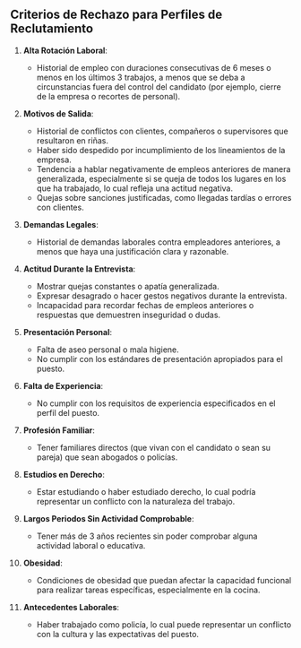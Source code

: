 ## Criterios de Rechazo para Perfiles de Reclutamiento

1. **Alta Rotación Laboral**:
   - Historial de empleo con duraciones consecutivas de 6 meses o menos en los últimos 3 trabajos, a menos que se deba a circunstancias fuera del control del candidato (por ejemplo, cierre de la empresa o recortes de personal).

2. **Motivos de Salida**:
   - Historial de conflictos con clientes, compañeros o supervisores que resultaron en riñas.
   - Haber sido despedido por incumplimiento de los lineamientos de la empresa.
   - Tendencia a hablar negativamente de empleos anteriores de manera generalizada, especialmente si se queja de todos los lugares en los que ha trabajado, lo cual refleja una actitud negativa.
   - Quejas sobre sanciones justificadas, como llegadas tardías o errores con clientes.

3. **Demandas Legales**:
   - Historial de demandas laborales contra empleadores anteriores, a menos que haya una justificación clara y razonable.

4. **Actitud Durante la Entrevista**:
   - Mostrar quejas constantes o apatía generalizada.
   - Expresar desagrado o hacer gestos negativos durante la entrevista.
   - Incapacidad para recordar fechas de empleos anteriores o respuestas que demuestren inseguridad o dudas.

5. **Presentación Personal**:
   - Falta de aseo personal o mala higiene.
   - No cumplir con los estándares de presentación apropiados para el puesto.

6. **Falta de Experiencia**:
   - No cumplir con los requisitos de experiencia especificados en el perfil del puesto.

7. **Profesión Familiar**:
   - Tener familiares directos (que vivan con el candidato o sean su pareja) que sean abogados o policías.

8. **Estudios en Derecho**:
   - Estar estudiando o haber estudiado derecho, lo cual podría representar un conflicto con la naturaleza del trabajo.

9. **Largos Periodos Sin Actividad Comprobable**:
   - Tener más de 3 años recientes sin poder comprobar alguna actividad laboral o educativa.

10. **Obesidad**:
    - Condiciones de obesidad que puedan afectar la capacidad funcional para realizar tareas específicas, especialmente en la cocina.

11. **Antecedentes Laborales**:
    - Haber trabajado como policía, lo cual puede representar un conflicto con la cultura y las expectativas del puesto.
